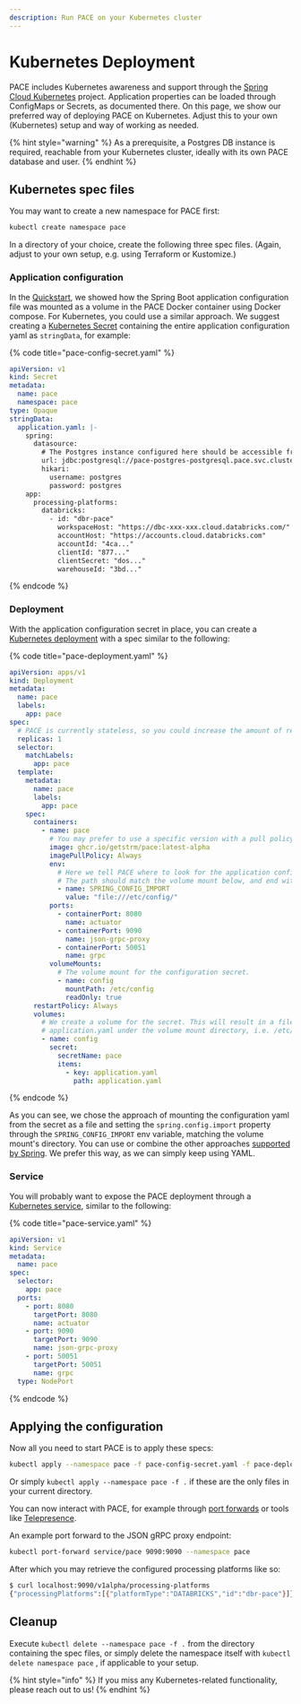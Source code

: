 ```yaml
---
description: Run PACE on your Kubernetes cluster
---
```


# Kubernetes Deployment

PACE includes Kubernetes awareness and support through the [Spring Cloud Kubernetes](https://docs.spring.io/spring-cloud-kubernetes/reference/index.html) project. Application properties can be loaded through ConfigMaps or Secrets, as documented there. On this page, we show our preferred way of deploying PACE on Kubernetes. Adjust this to your own (Kubernetes) setup and way of working as needed.

{% hint style="warning" %}
As a prerequisite, a Postgres DB instance is required, reachable from your Kubernetes cluster, ideally with its own PACE database and user.
{% endhint %}

## Kubernetes spec files

You may want to create a new namespace for PACE first:

```bash
kubectl create namespace pace
```

In a directory of your choice, create the following three spec files. (Again, adjust to your own setup, e.g. using Terraform or Kustomize.)

### Application configuration

In the [Quickstart](../readme/quickstart.md), we showed how the Spring Boot application configuration file was mounted as a volume in the PACE Docker container using Docker compose. For Kubernetes, you could use a similar approach. We suggest creating a [Kubernetes Secret](https://kubernetes.io/docs/concepts/configuration/secret/) containing the entire application configuration yaml as `stringData`, for example:

{% code title="pace-config-secret.yaml" %}
```yaml
apiVersion: v1
kind: Secret
metadata:
  name: pace
  namespace: pace
type: Opaque
stringData:
  application.yaml: |-
    spring:
      datasource:
        # The Postgres instance configured here should be accessible from your PACE deployment.
        url: jdbc:postgresql://pace-postgres-postgresql.pace.svc.cluster.local:5432/postgres
        hikari:
          username: postgres
          password: postgres
    app:
      processing-platforms:
        databricks:
          - id: "dbr-pace"
            workspaceHost: "https://dbc-xxx-xxx.cloud.databricks.com/"
            accountHost: "https://accounts.cloud.databricks.com"
            accountId: "4ca..."
            clientId: "877..."
            clientSecret: "dos..."
            warehouseId: "3bd..."
```
{% endcode %}

### Deployment

With the application configuration secret in place, you can create a [Kubernetes deployment](https://kubernetes.io/docs/concepts/workloads/controllers/deployment/) with a spec similar to the following:

{% code title="pace-deployment.yaml" %}
```yaml
apiVersion: apps/v1
kind: Deployment
metadata:
  name: pace
  labels:
    app: pace
spec:
  # PACE is currently stateless, so you could increase the amount of replicas if desired.
  replicas: 1
  selector:
    matchLabels:
      app: pace
  template:
    metadata:
      name: pace
      labels:
        app: pace
    spec:
      containers:
        - name: pace
          # You may prefer to use a specific version with a pull policy of IfNotPresent.
          image: ghcr.io/getstrm/pace:latest-alpha
          imagePullPolicy: Always
          env:
            # Here we tell PACE where to look for the application configuration.
            # The path should match the volume mount below, and end with a slash.
            - name: SPRING_CONFIG_IMPORT
              value: "file:///etc/config/"
          ports:
            - containerPort: 8080
              name: actuator
            - containerPort: 9090
              name: json-grpc-proxy
            - containerPort: 50051
              name: grpc
          volumeMounts:
            # The volume mount for the configuration secret.
            - name: config
              mountPath: /etc/config
              readOnly: true
      restartPolicy: Always
      volumes:
        # We create a volume for the secret. This will result in a file called
        # application.yaml under the volume mount directory, i.e. /etc/config/application.yaml.
        - name: config
          secret:
            secretName: pace
            items:
              - key: application.yaml
                path: application.yaml
```
{% endcode %}

As you can see, we chose the approach of mounting the configuration yaml from the secret as a file and setting the `spring.config.import` property through the `SPRING_CONFIG_IMPORT` env variable, matching the volume mount's directory. You can use or combine the other approaches [supported by Spring](https://docs.spring.io/spring-cloud-kubernetes/reference/property-source-config.html). We prefer this way, as we can simply keep using YAML.

### Service

You will probably want to expose the PACE deployment through a [Kubernetes service](https://kubernetes.io/docs/concepts/services-networking/service/), similar to the following:

{% code title="pace-service.yaml" %}
```yaml
apiVersion: v1
kind: Service
metadata:
  name: pace
spec:
  selector:
    app: pace
  ports:
    - port: 8080
      targetPort: 8080
      name: actuator
    - port: 9090
      targetPort: 9090
      name: json-grpc-proxy
    - port: 50051
      targetPort: 50051
      name: grpc
  type: NodePort
```
{% endcode %}

## Applying the configuration

Now all you need to start PACE is to apply these specs:

```bash
kubectl apply --namespace pace -f pace-config-secret.yaml -f pace-deployment.yaml -f pace-service.yaml
```

Or simply `kubectl apply --namespace pace -f .` if these are the only files in your current directory.

You can now interact with PACE, for example through [port forwards](https://kubernetes.io/docs/tasks/access-application-cluster/port-forward-access-application-cluster/) or tools like [Telepresence](https://github.com/telepresenceio/telepresence).

An example port forward to the JSON gRPC proxy endpoint:

```bash
kubectl port-forward service/pace 9090:9090 --namespace pace
```

After which you may retrieve the configured processing platforms like so:

```bash
$ curl localhost:9090/v1alpha/processing-platforms
{"processingPlatforms":[{"platformType":"DATABRICKS","id":"dbr-pace"}]}
```

## Cleanup

Execute `kubectl delete --namespace pace -f .`  from the directory containing the spec files, or simply delete the namespace itself with `kubectl delete namespace pace` , if applicable to your setup.

{% hint style="info" %}
If you miss any Kubernetes-related functionality, please reach out to us!
{% endhint %}
